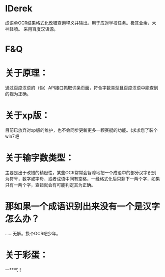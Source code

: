 # IDerek
成语单OCR结果格式化改错查询释义并输出。用于应对学校任务。极其业余，大神轻喷。
采用百度汉语源。
# F&Q
# 关于原理：
通过百度汉语的（伪）API接口抓取词条页面，符合字数类型且百度汉语中能查到的视为正确。
# 关于xp版：
目前已放弃对xp版的维护，也不会同步更新更多一颗赛艇的功能。(求求您了装个win7吧
# 关于输字数类型：
主要是出于改错的精密性，某些OCR常常会智障地把一个成语中的部分汉字识别为符号，数字或字母，或者成语中间有空格，一经格式化后只剩下一两个字，如果只有一两个字，查错就会有可能判定其为正确。
# 那如果一个成语识别出来没有一个是汉字怎么办？
……无解。换个OCR吧少年。
# 关于彩蛋：
一**气！
